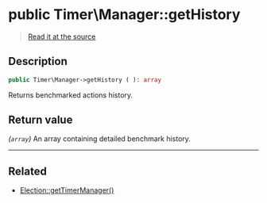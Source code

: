 # public Timer\Manager::getHistory

> [Read it at the source](https://github.com/julien-boudry/Condorcet/blob/master/src/Timer/Manager.php#L72)

## Description    

```php
public Timer\Manager->getHistory ( ): array
```

Returns benchmarked actions history.


## Return value   

*(`array`)* An array containing detailed benchmark history.


---------------------------------------

## Related

* [Election::getTimerManager()](/Docs/api-reference/Election%20Class/Election--getTimerManager().md)    
